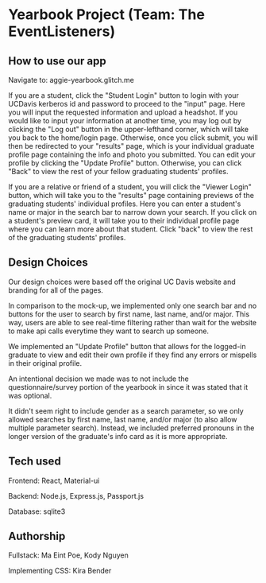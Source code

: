 # Yearbook Project (Team: The EventListeners)

## How to use our app
Navigate to: aggie-yearbook.glitch.me 

If you are a student, click the "Student Login" button to login with your UCDavis kerberos id and
password to proceed to the "input" page.  Here you will input the requested information and upload a
headshot.  If you would like to input your information at another time, you may log out by clicking
the "Log out" button in the upper-lefthand corner, which will take you back to the home/login page. 
Otherwise, once you click submit, you will then be redirected to your "results" page, which is your
individual graduate profile page containing the info and photo you submitted.  You can edit your
profile by clicking the "Update Profile" button. Otherwise, you can click "Back" to view the rest
of your fellow graduating students' profiles. 

If you are a relative or friend of a student, you will click the "Viewer Login" button, which will
take you to the "results" page containing previews of the graduating students' individual profiles. 
Here you can enter a student's name or major in the search bar to narrow down your search.  If you
click on a student's preview card, it will take you to their individual profile page where you can
learn more about that student.  Click "back" to view the rest of the graduating students' profiles.

## Design Choices

Our design choices were based off the original UC Davis website and branding for all of the pages.

In comparison to the mock-up, we implemented only one search bar and no buttons for the user
to search by first name, last name, and/or major. This way, users are able to see real-time filtering
rather than wait for the website to make api calls everytime they want to search up someone.

We implemented an "Update Profile" button that allows for the logged-in graduate to view and
edit their own profile if they find any errors or mispells in their original profile.

An intentional decision we made was to not include the questionnaire/survey portion of the
yearbook in since it was stated that it was optional.

It didn't seem right to include gender as a search parameter, so we only allowed searches by
first name, last name, and/or major (to also allow multiple parameter search). Instead, we included
preferred pronouns in the longer version of the graduate's info card as it is more appropriate.

## Tech used
Frontend: React, Material-ui

Backend: Node.js, Express.js, Passport.js

Database: sqlite3

## Authorship

Fullstack: Ma Eint Poe, Kody Nguyen

Implementing CSS: Kira Bender



